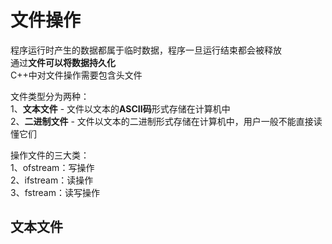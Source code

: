 # 文件操作
  
程序运行时产生的数据都属于临时数据，程序一旦运行结束都会被释放  
通过**文件可以将数据持久化**  
C++中对文件操作需要包含头文件<fstream>  
  
文件类型分为两种：  
 1、**文本文件** - 文件以文本的**ASCII码**形式存储在计算机中  
 2、**二进制文件** - 文件以文本的二进制形式存储在计算机中，用户一般不能直接读懂它们  
  
操作文件的三大类：  
 1、ofstream：写操作  
 2、ifstream：读操作  
 3、fstream：读写操作  
  
## 文本文件
